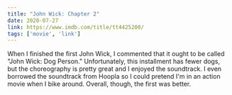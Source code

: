 ```yaml
---
title: "John Wick: Chapter 2"
date: 2020-07-27
link: https://www.imdb.com/title/tt4425200/
tags: ['movie', 'link']
---
```


When I finished the first John Wick, I commented that it ought to be called "John Wick: Dog Person."
Unfortunately, this installment has fewer dogs, but the choreography is pretty great and I enjoyed
the soundtrack. I even borrowed the soundtrack from Hoopla so I could pretend I'm in an action movie
when I bike around. Overall, though, the first was better.
